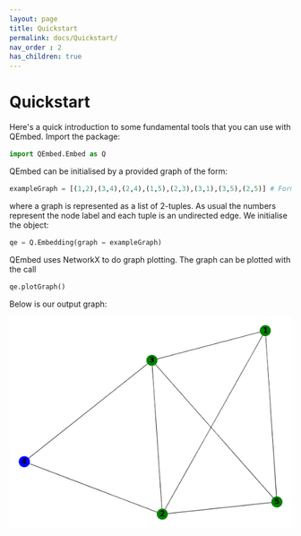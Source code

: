 ```yaml
---
layout: page
title: Quickstart
permalink: docs/Quickstart/
nav_order : 2
has_children: true
---
```


# Quickstart

Here's a quick introduction to some fundamental tools that you can use with QEmbed. Import the package:
```python
import QEmbed.Embed as Q
```
QEmbed can be initialised by a provided graph of the form:
```python
exampleGraph = [(1,2),(3,4),(2,4),(1,5),(2,3),(3,1),(3,5),(2,5)] # Format of an example input graph
```
where a graph is represented as a list of 2-tuples. As usual the numbers represent the node label and each tuple is an undirected edge. We initialise the object:

```python
qe = Q.Embedding(graph = exampleGraph)
```

QEmbed uses NetworkX to do graph plotting. The graph can be plotted with the call
```python
qe.plotGraph()
```
Below is our output graph:

<img src="/_site/assets/images/quickstartgraph-removebg.png" alt="">
